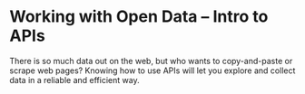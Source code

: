 # Working with Open Data – Intro to APIs

There is so much data out on the web, but who wants to copy-and-paste or scrape web pages? Knowing how to use APIs will let you explore and collect data in a reliable and efficient way.

